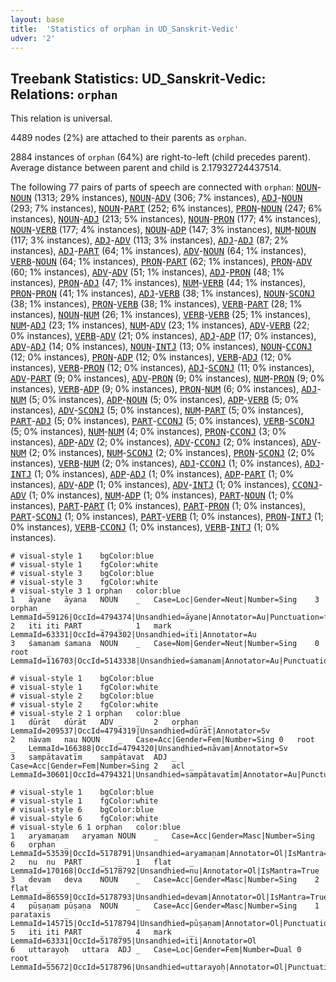 ```yaml
---
layout: base
title:  'Statistics of orphan in UD_Sanskrit-Vedic'
udver: '2'
---
```


## Treebank Statistics: UD_Sanskrit-Vedic: Relations: `orphan`

This relation is universal.

4489 nodes (2%) are attached to their parents as `orphan`.

2884 instances of `orphan` (64%) are right-to-left (child precedes parent).
Average distance between parent and child is 2.17932724437514.

The following 77 pairs of parts of speech are connected with `orphan`: <tt><a href="sa_vedic-pos-NOUN.html">NOUN</a></tt>-<tt><a href="sa_vedic-pos-NOUN.html">NOUN</a></tt> (1313; 29% instances), <tt><a href="sa_vedic-pos-NOUN.html">NOUN</a></tt>-<tt><a href="sa_vedic-pos-ADV.html">ADV</a></tt> (306; 7% instances), <tt><a href="sa_vedic-pos-ADJ.html">ADJ</a></tt>-<tt><a href="sa_vedic-pos-NOUN.html">NOUN</a></tt> (293; 7% instances), <tt><a href="sa_vedic-pos-NOUN.html">NOUN</a></tt>-<tt><a href="sa_vedic-pos-PART.html">PART</a></tt> (252; 6% instances), <tt><a href="sa_vedic-pos-PRON.html">PRON</a></tt>-<tt><a href="sa_vedic-pos-NOUN.html">NOUN</a></tt> (247; 6% instances), <tt><a href="sa_vedic-pos-NOUN.html">NOUN</a></tt>-<tt><a href="sa_vedic-pos-ADJ.html">ADJ</a></tt> (213; 5% instances), <tt><a href="sa_vedic-pos-NOUN.html">NOUN</a></tt>-<tt><a href="sa_vedic-pos-PRON.html">PRON</a></tt> (177; 4% instances), <tt><a href="sa_vedic-pos-NOUN.html">NOUN</a></tt>-<tt><a href="sa_vedic-pos-VERB.html">VERB</a></tt> (177; 4% instances), <tt><a href="sa_vedic-pos-NOUN.html">NOUN</a></tt>-<tt><a href="sa_vedic-pos-ADP.html">ADP</a></tt> (147; 3% instances), <tt><a href="sa_vedic-pos-NUM.html">NUM</a></tt>-<tt><a href="sa_vedic-pos-NOUN.html">NOUN</a></tt> (117; 3% instances), <tt><a href="sa_vedic-pos-ADJ.html">ADJ</a></tt>-<tt><a href="sa_vedic-pos-ADV.html">ADV</a></tt> (113; 3% instances), <tt><a href="sa_vedic-pos-ADJ.html">ADJ</a></tt>-<tt><a href="sa_vedic-pos-ADJ.html">ADJ</a></tt> (87; 2% instances), <tt><a href="sa_vedic-pos-ADJ.html">ADJ</a></tt>-<tt><a href="sa_vedic-pos-PART.html">PART</a></tt> (64; 1% instances), <tt><a href="sa_vedic-pos-ADV.html">ADV</a></tt>-<tt><a href="sa_vedic-pos-NOUN.html">NOUN</a></tt> (64; 1% instances), <tt><a href="sa_vedic-pos-VERB.html">VERB</a></tt>-<tt><a href="sa_vedic-pos-NOUN.html">NOUN</a></tt> (64; 1% instances), <tt><a href="sa_vedic-pos-PRON.html">PRON</a></tt>-<tt><a href="sa_vedic-pos-PART.html">PART</a></tt> (62; 1% instances), <tt><a href="sa_vedic-pos-PRON.html">PRON</a></tt>-<tt><a href="sa_vedic-pos-ADV.html">ADV</a></tt> (60; 1% instances), <tt><a href="sa_vedic-pos-ADV.html">ADV</a></tt>-<tt><a href="sa_vedic-pos-ADV.html">ADV</a></tt> (51; 1% instances), <tt><a href="sa_vedic-pos-ADJ.html">ADJ</a></tt>-<tt><a href="sa_vedic-pos-PRON.html">PRON</a></tt> (48; 1% instances), <tt><a href="sa_vedic-pos-PRON.html">PRON</a></tt>-<tt><a href="sa_vedic-pos-ADJ.html">ADJ</a></tt> (47; 1% instances), <tt><a href="sa_vedic-pos-NUM.html">NUM</a></tt>-<tt><a href="sa_vedic-pos-VERB.html">VERB</a></tt> (44; 1% instances), <tt><a href="sa_vedic-pos-PRON.html">PRON</a></tt>-<tt><a href="sa_vedic-pos-PRON.html">PRON</a></tt> (41; 1% instances), <tt><a href="sa_vedic-pos-ADJ.html">ADJ</a></tt>-<tt><a href="sa_vedic-pos-VERB.html">VERB</a></tt> (38; 1% instances), <tt><a href="sa_vedic-pos-NOUN.html">NOUN</a></tt>-<tt><a href="sa_vedic-pos-SCONJ.html">SCONJ</a></tt> (38; 1% instances), <tt><a href="sa_vedic-pos-PRON.html">PRON</a></tt>-<tt><a href="sa_vedic-pos-VERB.html">VERB</a></tt> (38; 1% instances), <tt><a href="sa_vedic-pos-VERB.html">VERB</a></tt>-<tt><a href="sa_vedic-pos-PART.html">PART</a></tt> (28; 1% instances), <tt><a href="sa_vedic-pos-NOUN.html">NOUN</a></tt>-<tt><a href="sa_vedic-pos-NUM.html">NUM</a></tt> (26; 1% instances), <tt><a href="sa_vedic-pos-VERB.html">VERB</a></tt>-<tt><a href="sa_vedic-pos-VERB.html">VERB</a></tt> (25; 1% instances), <tt><a href="sa_vedic-pos-NUM.html">NUM</a></tt>-<tt><a href="sa_vedic-pos-ADJ.html">ADJ</a></tt> (23; 1% instances), <tt><a href="sa_vedic-pos-NUM.html">NUM</a></tt>-<tt><a href="sa_vedic-pos-ADV.html">ADV</a></tt> (23; 1% instances), <tt><a href="sa_vedic-pos-ADV.html">ADV</a></tt>-<tt><a href="sa_vedic-pos-VERB.html">VERB</a></tt> (22; 0% instances), <tt><a href="sa_vedic-pos-VERB.html">VERB</a></tt>-<tt><a href="sa_vedic-pos-ADV.html">ADV</a></tt> (21; 0% instances), <tt><a href="sa_vedic-pos-ADJ.html">ADJ</a></tt>-<tt><a href="sa_vedic-pos-ADP.html">ADP</a></tt> (17; 0% instances), <tt><a href="sa_vedic-pos-ADV.html">ADV</a></tt>-<tt><a href="sa_vedic-pos-ADJ.html">ADJ</a></tt> (14; 0% instances), <tt><a href="sa_vedic-pos-NOUN.html">NOUN</a></tt>-<tt><a href="sa_vedic-pos-INTJ.html">INTJ</a></tt> (13; 0% instances), <tt><a href="sa_vedic-pos-NOUN.html">NOUN</a></tt>-<tt><a href="sa_vedic-pos-CCONJ.html">CCONJ</a></tt> (12; 0% instances), <tt><a href="sa_vedic-pos-PRON.html">PRON</a></tt>-<tt><a href="sa_vedic-pos-ADP.html">ADP</a></tt> (12; 0% instances), <tt><a href="sa_vedic-pos-VERB.html">VERB</a></tt>-<tt><a href="sa_vedic-pos-ADJ.html">ADJ</a></tt> (12; 0% instances), <tt><a href="sa_vedic-pos-VERB.html">VERB</a></tt>-<tt><a href="sa_vedic-pos-PRON.html">PRON</a></tt> (12; 0% instances), <tt><a href="sa_vedic-pos-ADJ.html">ADJ</a></tt>-<tt><a href="sa_vedic-pos-SCONJ.html">SCONJ</a></tt> (11; 0% instances), <tt><a href="sa_vedic-pos-ADV.html">ADV</a></tt>-<tt><a href="sa_vedic-pos-PART.html">PART</a></tt> (9; 0% instances), <tt><a href="sa_vedic-pos-ADV.html">ADV</a></tt>-<tt><a href="sa_vedic-pos-PRON.html">PRON</a></tt> (9; 0% instances), <tt><a href="sa_vedic-pos-NUM.html">NUM</a></tt>-<tt><a href="sa_vedic-pos-PRON.html">PRON</a></tt> (9; 0% instances), <tt><a href="sa_vedic-pos-VERB.html">VERB</a></tt>-<tt><a href="sa_vedic-pos-ADP.html">ADP</a></tt> (9; 0% instances), <tt><a href="sa_vedic-pos-PRON.html">PRON</a></tt>-<tt><a href="sa_vedic-pos-NUM.html">NUM</a></tt> (6; 0% instances), <tt><a href="sa_vedic-pos-ADJ.html">ADJ</a></tt>-<tt><a href="sa_vedic-pos-NUM.html">NUM</a></tt> (5; 0% instances), <tt><a href="sa_vedic-pos-ADP.html">ADP</a></tt>-<tt><a href="sa_vedic-pos-NOUN.html">NOUN</a></tt> (5; 0% instances), <tt><a href="sa_vedic-pos-ADP.html">ADP</a></tt>-<tt><a href="sa_vedic-pos-VERB.html">VERB</a></tt> (5; 0% instances), <tt><a href="sa_vedic-pos-ADV.html">ADV</a></tt>-<tt><a href="sa_vedic-pos-SCONJ.html">SCONJ</a></tt> (5; 0% instances), <tt><a href="sa_vedic-pos-NUM.html">NUM</a></tt>-<tt><a href="sa_vedic-pos-PART.html">PART</a></tt> (5; 0% instances), <tt><a href="sa_vedic-pos-PART.html">PART</a></tt>-<tt><a href="sa_vedic-pos-ADJ.html">ADJ</a></tt> (5; 0% instances), <tt><a href="sa_vedic-pos-PART.html">PART</a></tt>-<tt><a href="sa_vedic-pos-CCONJ.html">CCONJ</a></tt> (5; 0% instances), <tt><a href="sa_vedic-pos-VERB.html">VERB</a></tt>-<tt><a href="sa_vedic-pos-SCONJ.html">SCONJ</a></tt> (5; 0% instances), <tt><a href="sa_vedic-pos-NUM.html">NUM</a></tt>-<tt><a href="sa_vedic-pos-NUM.html">NUM</a></tt> (4; 0% instances), <tt><a href="sa_vedic-pos-PRON.html">PRON</a></tt>-<tt><a href="sa_vedic-pos-CCONJ.html">CCONJ</a></tt> (3; 0% instances), <tt><a href="sa_vedic-pos-ADP.html">ADP</a></tt>-<tt><a href="sa_vedic-pos-ADV.html">ADV</a></tt> (2; 0% instances), <tt><a href="sa_vedic-pos-ADV.html">ADV</a></tt>-<tt><a href="sa_vedic-pos-CCONJ.html">CCONJ</a></tt> (2; 0% instances), <tt><a href="sa_vedic-pos-ADV.html">ADV</a></tt>-<tt><a href="sa_vedic-pos-NUM.html">NUM</a></tt> (2; 0% instances), <tt><a href="sa_vedic-pos-NUM.html">NUM</a></tt>-<tt><a href="sa_vedic-pos-SCONJ.html">SCONJ</a></tt> (2; 0% instances), <tt><a href="sa_vedic-pos-PRON.html">PRON</a></tt>-<tt><a href="sa_vedic-pos-SCONJ.html">SCONJ</a></tt> (2; 0% instances), <tt><a href="sa_vedic-pos-VERB.html">VERB</a></tt>-<tt><a href="sa_vedic-pos-NUM.html">NUM</a></tt> (2; 0% instances), <tt><a href="sa_vedic-pos-ADJ.html">ADJ</a></tt>-<tt><a href="sa_vedic-pos-CCONJ.html">CCONJ</a></tt> (1; 0% instances), <tt><a href="sa_vedic-pos-ADJ.html">ADJ</a></tt>-<tt><a href="sa_vedic-pos-INTJ.html">INTJ</a></tt> (1; 0% instances), <tt><a href="sa_vedic-pos-ADP.html">ADP</a></tt>-<tt><a href="sa_vedic-pos-ADJ.html">ADJ</a></tt> (1; 0% instances), <tt><a href="sa_vedic-pos-ADP.html">ADP</a></tt>-<tt><a href="sa_vedic-pos-PART.html">PART</a></tt> (1; 0% instances), <tt><a href="sa_vedic-pos-ADV.html">ADV</a></tt>-<tt><a href="sa_vedic-pos-ADP.html">ADP</a></tt> (1; 0% instances), <tt><a href="sa_vedic-pos-ADV.html">ADV</a></tt>-<tt><a href="sa_vedic-pos-INTJ.html">INTJ</a></tt> (1; 0% instances), <tt><a href="sa_vedic-pos-CCONJ.html">CCONJ</a></tt>-<tt><a href="sa_vedic-pos-ADV.html">ADV</a></tt> (1; 0% instances), <tt><a href="sa_vedic-pos-NUM.html">NUM</a></tt>-<tt><a href="sa_vedic-pos-ADP.html">ADP</a></tt> (1; 0% instances), <tt><a href="sa_vedic-pos-PART.html">PART</a></tt>-<tt><a href="sa_vedic-pos-NOUN.html">NOUN</a></tt> (1; 0% instances), <tt><a href="sa_vedic-pos-PART.html">PART</a></tt>-<tt><a href="sa_vedic-pos-PART.html">PART</a></tt> (1; 0% instances), <tt><a href="sa_vedic-pos-PART.html">PART</a></tt>-<tt><a href="sa_vedic-pos-PRON.html">PRON</a></tt> (1; 0% instances), <tt><a href="sa_vedic-pos-PART.html">PART</a></tt>-<tt><a href="sa_vedic-pos-SCONJ.html">SCONJ</a></tt> (1; 0% instances), <tt><a href="sa_vedic-pos-PART.html">PART</a></tt>-<tt><a href="sa_vedic-pos-VERB.html">VERB</a></tt> (1; 0% instances), <tt><a href="sa_vedic-pos-PRON.html">PRON</a></tt>-<tt><a href="sa_vedic-pos-INTJ.html">INTJ</a></tt> (1; 0% instances), <tt><a href="sa_vedic-pos-VERB.html">VERB</a></tt>-<tt><a href="sa_vedic-pos-CCONJ.html">CCONJ</a></tt> (1; 0% instances), <tt><a href="sa_vedic-pos-VERB.html">VERB</a></tt>-<tt><a href="sa_vedic-pos-INTJ.html">INTJ</a></tt> (1; 0% instances).


~~~ conllu
# visual-style 1	bgColor:blue
# visual-style 1	fgColor:white
# visual-style 3	bgColor:blue
# visual-style 3	fgColor:white
# visual-style 3 1 orphan	color:blue
1	āyane	āyana	NOUN	_	Case=Loc|Gender=Neut|Number=Sing	3	orphan	_	LemmaId=59126|OccId=4794374|Unsandhied=āyane|Annotator=Au|Punctuation=fullStop|IsMantra=True
2	iti	iti	PART	_	_	1	mark	_	LemmaId=63331|OccId=4794302|Unsandhied=iti|Annotator=Au
3	śamanam	śamana	NOUN	_	Case=Nom|Gender=Neut|Number=Sing	0	root	_	LemmaId=116703|OccId=5143338|Unsandhied=śamanam|Annotator=Au|Punctuation=fullStop

~~~


~~~ conllu
# visual-style 1	bgColor:blue
# visual-style 1	fgColor:white
# visual-style 2	bgColor:blue
# visual-style 2	fgColor:white
# visual-style 2 1 orphan	color:blue
1	dūrāt	dūrāt	ADV	_	_	2	orphan	_	LemmaId=209537|OccId=4794319|Unsandhied=dūrāt|Annotator=Sv
2	nāvam	nau	NOUN	_	Case=Acc|Gender=Fem|Number=Sing	0	root	_	LemmaId=166388|OccId=4794320|Unsandhied=nāvam|Annotator=Sv
3	saṃpātavatīm	saṃpātavat	ADJ	_	Case=Acc|Gender=Fem|Number=Sing	2	acl	_	LemmaId=30601|OccId=4794321|Unsandhied=saṃpātavatīm|Annotator=Au|Punctuation=comma

~~~


~~~ conllu
# visual-style 1	bgColor:blue
# visual-style 1	fgColor:white
# visual-style 6	bgColor:blue
# visual-style 6	fgColor:white
# visual-style 6 1 orphan	color:blue
1	aryamaṇam	aryaman	NOUN	_	Case=Acc|Gender=Masc|Number=Sing	6	orphan	_	LemmaId=53539|OccId=5178791|Unsandhied=aryamaṇam|Annotator=Ol|IsMantra=True
2	nu	nu	PART	_	_	1	flat	_	LemmaId=170168|OccId=5178792|Unsandhied=nu|Annotator=Ol|IsMantra=True
3	devam	deva	NOUN	_	Case=Acc|Gender=Masc|Number=Sing	2	flat	_	LemmaId=86559|OccId=5178793|Unsandhied=devam|Annotator=Ol|IsMantra=True
4	pūṣaṇam	pūṣaṇa	NOUN	_	Case=Acc|Gender=Masc|Number=Sing	1	parataxis	_	LemmaId=145715|OccId=5178794|Unsandhied=pūṣaṇam|Annotator=Ol|Punctuation=fullStop|IsMantra=True
5	iti	iti	PART	_	_	4	mark	_	LemmaId=63331|OccId=5178795|Unsandhied=iti|Annotator=Ol
6	uttarayoḥ	uttara	ADJ	_	Case=Loc|Gender=Fem|Number=Dual	0	root	_	LemmaId=55672|OccId=5178796|Unsandhied=uttarayoḥ|Annotator=Ol|Punctuation=fullStop

~~~


